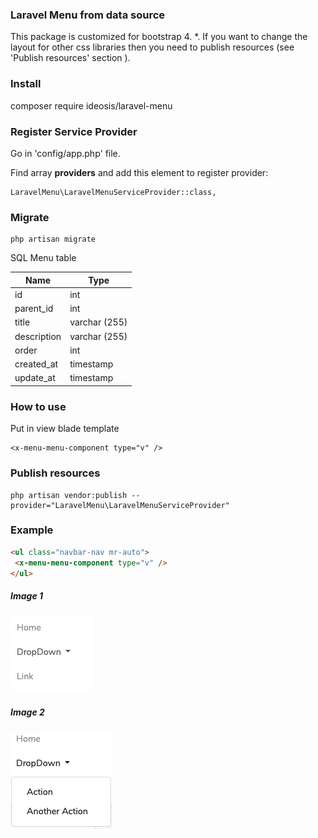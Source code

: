 
### Laravel Menu from data source

This package is customized for bootstrap 4. *. If you want to change the layout for other css libraries then you need to publish resources (see 'Publish resources' section ).

### Install
composer require ideosis/laravel-menu

### Register Service Provider
Go in 'config/app.php' file.

Find array **providers** and add this element to register provider:
```
LaravelMenu\LaravelMenuServiceProvider::class,
```

### Migrate
```
php artisan migrate
```
SQL Menu table

| Name | Type |
| --- | --- |
| id | int |
| parent_id | int |
| title | varchar (255)|
| description | varchar (255)|
| order | int|
| created_at | timestamp|
| update_at | timestamp|


### How to use

Put in view blade template
```
<x-menu-menu-component type="v" />
```

### Publish resources
```
php artisan vendor:publish --provider="LaravelMenu\LaravelMenuServiceProvider"

 ```
### Example
 ``` html
<ul class="navbar-nav mr-auto">
  <x-menu-menu-component type="v" />
</ul>
 ```
##### Image 1
![Image2](https://raw.githubusercontent.com/ideosis/laravel-menu/master/images/img_2.png)

##### Image 2
![Image1](https://raw.githubusercontent.com/ideosis/laravel-menu/master/images/img_1.png)
